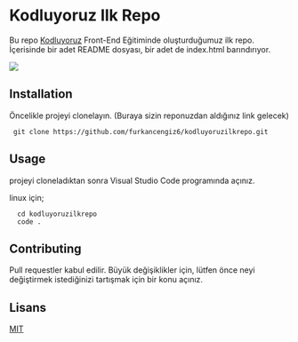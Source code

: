 # Kodluyoruz Ilk Repo

Bu repo [Kodluyoruz](https://www.kodluyoruz.org/) Front-End Eğitiminde oluşturduğumuz ilk repo. İçerisinde bir adet README dosyası, bir adet de index.html barındırıyor.



![](C:\Users\PAVILION\Documents\IlkRepoKodluyoruz\kodluyoruzilkrepo\img\Github.png)

##  Installation

Öncelikle projeyi clonelayın. (Buraya sizin reponuzdan aldığınız link gelecek)

```Git
 git clone https://github.com/furkancengiz6/kodluyoruzilkrepo.git
```



## Usage

projeyi cloneladıktan sonra Visual Studio Code programında açınız.

linux için;

```Linux
  cd kodluyoruzilkrepo
  code .
```

## Contributing

Pull requestler kabul edilir. Büyük değişiklikler için, lütfen önce neyi değiştirmek istediğinizi tartışmak için bir konu açınız.

## Lisans

[MIT](https://choosealicense.com/licenses/mit/)
